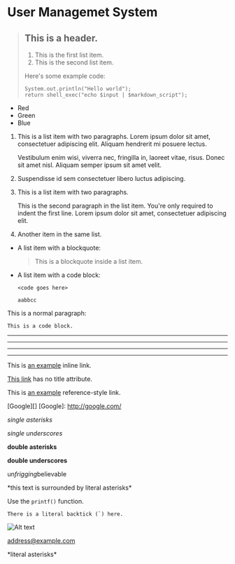 # User Managemet System
> ## This is a header.
> 
> 1.   This is the first list item.
> 2.   This is the second list item.
> 
> Here's some example code:
>
>     System.out.println("Hello world");
>     return shell_exec("echo $input | $markdown_script");
*   Red
*   Green
*   Blue

1.  This is a list item with two paragraphs. Lorem ipsum dolor
    sit amet, consectetuer adipiscing elit. Aliquam hendrerit
    mi posuere lectus.

    Vestibulum enim wisi, viverra nec, fringilla in, laoreet
    vitae, risus. Donec sit amet nisl. Aliquam semper ipsum
    sit amet velit.

2.  Suspendisse id sem consectetuer libero luctus adipiscing.

1.  This is a list item with two paragraphs.

    This is the second paragraph in the list item. You're
    only required to indent the first line. Lorem ipsum dolor
    sit amet, consectetuer adipiscing elit.

2.  Another item in the same list.

*   A list item with a blockquote:

    > This is a blockquote
    > inside a list item.

*   A list item with a code block:

        <code goes here>
        
        aabbcc

This is a normal paragraph:

    This is a code block.
    
* * *

***

*****

- - -

This is [an example](http://example.com/ "Title") inline link.

[This link](http://example.net/) has no title attribute.

This is [an example][id] reference-style link.

[id]: http://example.com/  "Optional Title Here"

[Google][]
[Google]: http://google.com/

*single asterisks*

_single underscores_

**double asterisks**

__double underscores__

un*frigging*believable

\*this text is surrounded by literal asterisks\*

Use the `printf()` function.

``There is a literal backtick (`) here.``

![Alt text](/path/to/img.jpg "Optional title")

<address@example.com>

\*literal asterisks\*
